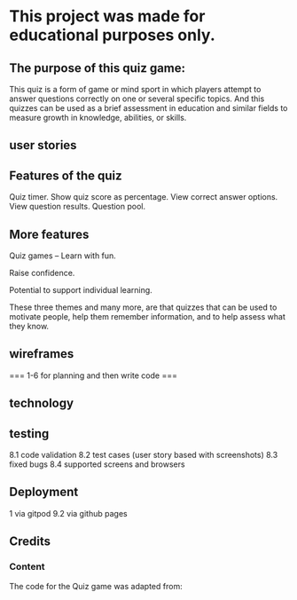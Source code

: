# This project was made for educational purposes only. 

## The purpose of this quiz game:

This quiz is a form of game or mind sport in which players attempt to answer questions correctly on one or several specific topics. And this quizzes can be used as a brief assessment in education and similar fields to measure growth in knowledge, abilities, or skills. 

 ## user stories


## Features of the quiz 

Quiz timer.
Show quiz score as percentage.
View correct answer options.
View question results.
Question pool.


##  More features 

Quiz games – Learn with fun.

Raise confidence.

Potential to support individual learning.

These three themes and many more, are that quizzes that can be used to motivate people, help them remember information, 
and to help assess what they know.

##  wireframes


=== 1-6 for planning and then write code ===


## technology

## testing
   8.1 code validation
   8.2 test cases (user story based with screenshots)
   8.3 fixed bugs
   8.4 supported screens and browsers


## Deployment
1 via gitpod
   9.2 via github pages


## Credits

### Content
The code for the Quiz game was adapted from:

